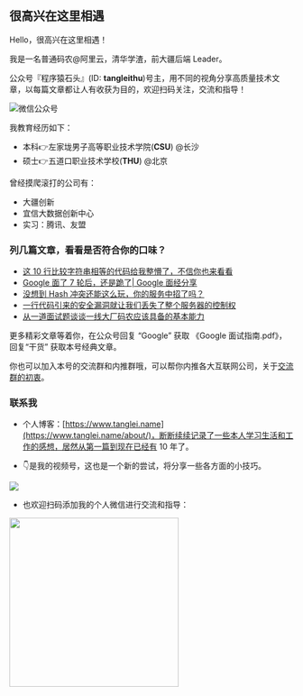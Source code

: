 ## 很高兴在这里相遇

Hello，很高兴在这里相遇！

我是一名普通码农@阿里云，清华学渣，前大疆后端 Leader。 

公众号『程序猿石头』(ID: **tangleithu**)号主，用不同的视角分享高质量技术文章，以每篇文章都让人有收获为目的，欢迎扫码关注，交流和指导！

![微信公众号](https://imgkr.cn-bj.ufileos.com/10786cb2-45fb-41e0-80a1-e70e51895f38.jpg)

我教育经历如下：

- 本科👉左家垅男子高等职业技术学院(**CSU**) @长沙 
- 硕士👉五道口职业技术学校(**THU**) @北京

曾经摸爬滚打的公司有：

- 大疆创新 
- 宜信大数据创新中心 
- 实习：腾讯、友盟

### 列几篇文章，看看是否符合你的口味？

- [这 10 行比较字符串相等的代码给我整懵了，不信你也来看看](https://mp.weixin.qq.com/s?__biz=MzI3OTUzMzcwNw==&amp;mid=2247485939&amp;idx=1&amp;sn=cad3cf49aa345783a93ce5d9b631ba1d&amp;chksm=eb470817dc308101c95aff74fa63d530f02bef50f91ba18d4ff25b8715933a404bd03ffc8b7b&token=421419329&lang=zh_CN#rd)
- [Google 面了 7 轮后，还是跪了| Google 面经分享](https://mp.weixin.qq.com/s?__biz=MzI3OTUzMzcwNw==&amp;mid=2247483912&amp;idx=1&amp;sn=520bbca6a2056ab4df6b0e1d0ebaf6e0&amp;chksm=eb4703ecdc308afa83b288b1469f0927c1916189f219ee5e8c3c5194defc0b8f313ff7607730&token=421419329&lang=zh_CN#rd)
- [没想到 Hash 冲突还能这么玩，你的服务中招了吗？](https://mp.weixin.qq.com/s?__biz=MzI3OTUzMzcwNw==&amp;mid=2247486920&amp;idx=1&amp;sn=30b5c6f684dbd2748f8d14dd53ef2180&amp;chksm=eb470c2cdc30853a3317207cef2f067410b5f6c2dae7d89a29ddd558c57dd2c96c3c72521370&token=421419329&lang=zh_CN#rd)
- [一行代码引来的安全漏洞就让我们丢失了整个服务器的控制权](https://mp.weixin.qq.com/s?__biz=MzI3OTUzMzcwNw==&amp;mid=2247485827&amp;idx=1&amp;sn=648a889ec625943accd6830f4b4811a5&amp;chksm=eb470867dc3081712a663141064b4bf987797551eb3840af11df362e1c4797c2c9bc1723329e&token=421419329&lang=zh_CN#rd)
- [从一道面试题谈谈一线大厂码农应该具备的基本能力](https://mp.weixin.qq.com/s?__biz=MzI3OTUzMzcwNw==&amp;mid=2247484698&amp;idx=1&amp;sn=03cc4636e7ee7364a85788a98809cc03&amp;chksm=eb4704fedc308de8efd48ab9aed4fd1ddee5665d8e76d0d3767c1f704eac8b15a83e450a08f1&token=421419329&lang=zh_CN#rd)

更多精彩文章等着你，在公众号回复 “Google” 获取 《Google 面试指南.pdf》，回复“干货” 获取本号经典文章。

你也可以加入本号的交流群和内推群哦，可以帮你内推各大互联网公司，关于[交流群的初衷](http://mp.weixin.qq.com/s?__biz=MzI3OTUzMzcwNw==&mid=100002750&idx=2&sn=ee6af5758e18cbad5141eaebb71cf86c&chksm=6b470a5a5c30834c495689ae267826637c3778c907cbb65a1defc283915702b01f82641f1d6a#rd)。

### 联系我

- 个人博客：[https://www.tanglei.name](https://www.tanglei.name/about/)，断断续续记录了一些本人学习生活和工作的感想，居然从第一篇到现在已经有 10 年了。

- 👇是我的视频号，这也是一个新的尝试，将分享一些各方面的小技巧。

![](https://imgkr.cn-bj.ufileos.com/58fda0c6-6640-47fa-9815-57098349f6e3.jpg)

- 也欢迎扫码添加我的个人微信进行交流和指导： 

<img width="300" src="https://imgkr.cn-bj.ufileos.com/eee8baf5-f39c-4c5b-a968-88b0367342db.png"/>


